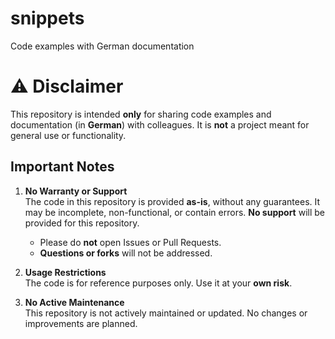 # snippets
Code examples with German documentation

# ⚠️ Disclaimer

This repository is intended **only** for sharing code examples and documentation (in **German**) with colleagues. It is **not** a project meant for general use or functionality.

## Important Notes
1. **No Warranty or Support**  
   The code in this repository is provided **as-is**, without any guarantees. It may be incomplete, non-functional, or contain errors. **No support** will be provided for this repository.  
   - Please do **not** open Issues or Pull Requests.
   - **Questions or forks** will not be addressed.

2. **Usage Restrictions**  
   The code is for reference purposes only. Use it at your **own risk**.

3. **No Active Maintenance**  
   This repository is not actively maintained or updated. No changes or improvements are planned.
